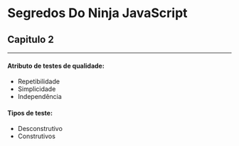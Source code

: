 # Segredos Do Ninja JavaScript

## Capitulo 2
---------------
#### Atributo de testes de qualidade:
* Repetibilidade
* Simplicidade
* Independência
#### Tipos de teste:
* Desconstrutivo
* Construtivos
